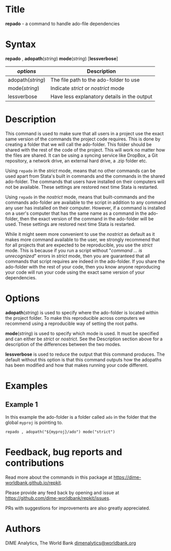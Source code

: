 # Title

__repado__ - a command to handle ado-file dependencies

# Syntax

__repado__ , __adopath__(_string_) __mode__(_string_) [__lessverbose__]

| _options_ | Description |
|-----------|-------------|
| adopath(_string_) | The file path to the ado-folder to use   |
| mode(_string_)    | Indicate _strict_ or _nostrict_ mode |
| lessverbose       | Have less explanatory details in the output |

# Description

This command is used to make sure that all users in a project use the exact same version of the commands the project code requires. This is done by creating a folder that we will call the ado-folder. This folder should be shared with the rest of the code of the project. This will work no matter how the files are shared. It can be using a syncing service like DropBox, a Git repository, a network drive, an external hard drive, a .zip folder etc.

Using `repado` in the _strict_ mode, means that no other commands can be used apart from Stata's built in commands and the commands in the shared ado-folder.
The commands that users have installed on their computers will not be available.
These settings are restored next time Stata is restarted.

Using `repado` in the _nostrict_ mode, means that built-commands and the commands ado-folder are available to the script in addition to any command any user has installed on their computer. However, if a command is installed on a user's computer that has the same name as a command in the ado-folder, then the exact version of the command in the ado-folder will be used.
These settings are restored next time Stata is restarted.

While it might seem more convenient to use the _nostrict_ as default as it makes more command available to the user, we strongly recommend that for all projects that are expected to be reproducible, you use the _strict_ mode. This is because if you run a script without "_command ... is unrecognized_" errors in _strict_ mode, then you are guaranteed that all commands that script requires are indeed in the ado-folder. If you share the ado-folder with the rest of your code, then you know anyone reproducing your code will run your code using the exact same version of your dependencies.

# Options

__adopath__(_string_) is used to specify where the ado-folder is located within the project folder. To make this reproducible across computers we recommend using a reproducible way of setting the root paths.

__mode__(_string_) is used to specify which mode is used. It must be specified and can either be _strict_ or _nostrict_. See the Description section above for a description of the differences between the two modes.

__lessverbose__ is used to reduce the output that this command produces. The default without this option is that this command outputs how the adopaths has been modified and how that makes running your code different.

# Examples

## Example 1

In this example the ado-folder is a folder called `ado` in the folder that the global `myproj` is pointing to.

```
repado , adopath("${myproj}/ado") mode("strict")
```


# Feedback, bug reports and contributions

Read more about the commands in this package at https://dime-worldbank.github.io/repkit.

Please provide any feed back by opening and issue at https://github.com/dime-worldbank/repkit/issues.

PRs with suggestions for improvements are also greatly appreciated.

# Authors

DIME Analytics, The World Bank dimenalytics@worldbank.org
